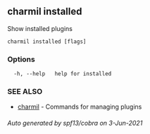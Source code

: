 ## charmil installed

Show installed plugins

```
charmil installed [flags]
```

### Options

```
  -h, --help   help for installed
```

### SEE ALSO

* [charmil](charmil.md)	 - Commands for managing plugins

###### Auto generated by spf13/cobra on 3-Jun-2021
